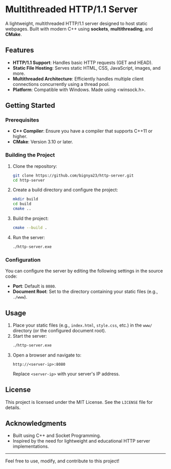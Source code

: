 # Multithreaded HTTP/1.1 Server

A lightweight, multithreaded HTTP/1.1 server designed to host static webpages. Built with modern C++ using **sockets**, **multithreading**, and **CMake**.

## Features

- **HTTP/1.1 Support**: Handles basic HTTP requests (GET and HEAD).
- **Static File Hosting**: Serves static HTML, CSS, JavaScript, images, and more.
- **Multithreaded Architecture**: Efficiently handles multiple client connections concurrently using a thread pool.
- **Platform**: Compatible with Windows. Made using <winsock.h>.

## Getting Started

### Prerequisites

- **C++ Compiler**: Ensure you have a compiler that supports C++11 or higher.
- **CMake**: Version 3.10 or later.

### Building the Project

1. Clone the repository:

   ```bash
   git clone https://github.com/bignya23/http-server.git
   cd http-server
   ```

2. Create a build directory and configure the project:

   ```bash
   mkdir build
   cd build
   cmake ..
   ```

3. Build the project:

   ```bash
   cmake --build .
   ```

4. Run the server:

   ```bash
   ./http-server.exe
   ```

### Configuration

You can configure the server by editing the following settings in the source code:

- **Port**: Default is `8080`.
- **Document Root**: Set to the directory containing your static files (e.g., `./www`).

## Usage

1. Place your static files (e.g., `index.html`, `style.css`, etc.) in the `www/` directory (or the configured document root).
2. Start the server:
   ```bash
   ./http-server.exe
   ```
3. Open a browser and navigate to:
   ```
   http://<server-ip>:8080
   ```
   Replace `<server-ip>` with your server's IP address.


## License

This project is licensed under the MIT License. See the `LICENSE` file for details.

## Acknowledgments

- Built using C++ and Socket Programming.
- Inspired by the need for lightweight and educational HTTP server implementations.

---

Feel free to use, modify, and contribute to this project!

